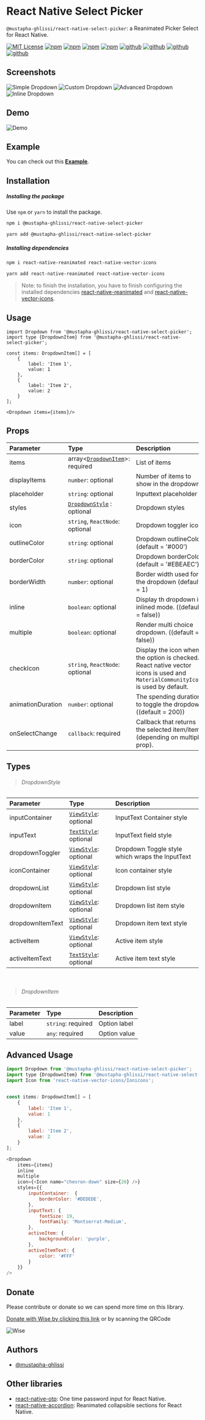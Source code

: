 
# React Native Select Picker 
`@mustapha-ghlissi/react-native-select-picker`: a Reanimated Picker Select for React Native.

[![MIT License](https://img.shields.io/badge/License-MIT-green.svg)](https://choosealicense.com/licenses/mit/)
[![npm](https://img.shields.io/npm/v/@mustapha-ghlissi/react-native-select-picker.svg)](https://www.npmjs.com/package/@mustapha-ghlissi/react-native-select-picker)
[![npm](https://img.shields.io/npm/unpacked-size/react-native-picker-select)](https://www.npmjs.com/package/@mustapha-ghlissi/react-native-select-picker)
[![npm](https://img.shields.io/npms-io/maintenance-score/react-native-select-picker)](https://www.npmjs.com/package/@mustapha-ghlissi/react-native-select-picker)
[![npm](https://img.shields.io/npm/dm/@mustapha-ghlissi/react-native-select-picker.svg)](https://www.npmjs.com/package/@mustapha-ghlissi/react-native-select-picker)
[![github](https://img.shields.io/github/v/release/mustapha-ghlissi/react-native-select-picker)](https://www.npmjs.com/package/@mustapha-ghlissi/react-native-select-picker)
[![github](https://img.shields.io/github/actions/workflow/status/mustapha-ghlissi/react-native-select-picker/release.yml)](https://www.npmjs.com/package/@mustapha-ghlissi/react-native-select-picker)
[![github](https://img.shields.io/github/contributors/mustapha-ghlissi/react-native-select-picker)](https://www.npmjs.com/package/@mustapha-ghlissi/react-native-select-picker)
[![github](https://img.shields.io/github/release-date/mustapha-ghlissi/react-native-select-picker)](https://www.npmjs.com/package/@mustapha-ghlissi/react-native-select-picker)

## Screenshots
![Simple Dropdown](./screenshots/screen-1.jpg)
![Custom Dropdown](./screenshots/screen-2.jpg)
![Advanced Dropdown](./screenshots/screen-3.jpg)
![Inline Dropdown](./screenshots/screen-4.jpg)

## Demo
![Demo](./demo/demo.gif)

## Example
You can check out this [<u><b>Example</b></u>](./Example/).

## Installation
##### Installing the package
Use `npm` or `yarn` to install the package.

```bash
npm i @mustapha-ghlissi/react-native-select-picker
```

```bash
yarn add @mustapha-ghlissi/react-native-select-picker
```

##### Installing dependencies
```bash
npm i react-native-reanimated react-native-vector-icons
```

```bash
yarn add react-native-reanimated react-native-vector-icons
```

> Note: to finish the installation, you have to finish configuring the installed dependencies [react-native-reanimated](https://docs.swmansion.com/react-native-reanimated/docs/fundamentals/getting-started/) and [react-native-vector-icons](https://github.com/oblador/react-native-vector-icons).

## Usage
``` tsx
import Dropdown from '@mustapha-ghlissi/react-native-select-picker';
import type {DropdownItem} from '@mustapha-ghlissi/react-native-select-picker';

const items: DropdownItem[] = [
    {
        label: 'Item 1',        
        value: 1
    },
    {
        label: 'Item 2',
        value: 2
    }
];

<Dropdown items={items}/>
``` 

## Props
| Parameter | Type     | Description                |
| :-------- | :------- | :------------------------- |
| items | array<[`DropdownItem`](#dropdown-item)>: required | List of items |
| displayItems | `number`: optional | Number of items to show in the dropdown |
| placeholder | `string`: optional | Inputtext placeholder |
| styles | [`DropdownStyle`](#dropdown-style) : optional | Dropdown styles |
| icon | `string`, `ReactNode`: optional | Dropdown toggler icon |
| outlineColor | `string`: optional | Dropdown outlineColor (default = '#000') |
| borderColor | `string`: optional | Dropdown borderColor (default = '#EBEAEC') |
| borderWidth | `number`: optional | Border width used for the dropdown (default = 1) |
| inline | `boolean`: optional | Display th dropdown in inlined mode. ((default = false)) |
| multiple | `boolean`: optional | Render multi choice dropdown. ((default = false)) |
| checkIcon | `string`, `ReactNode`: optional | Display the icon when the option is checked. React native vector icons is used and `MaterialCommunityIcons` is used by default. |
| animationDuration | `number`: optional | The spending duration to toggle the dropdown. ((default = 200)) |
| onSelectChange | `callback`: required | Callback that returns the selected item/items (depending on multiple prop). |

## Types
>  ###### DropdownStyle
| Parameter | Type     | Description |
| :-------- | :------- | :------- |
| inputContainer | [`ViewStyle`](https://reactnative.dev/docs/view-style-props): optional | InputText Container style |
| inputText | [`TextStyle`](https://reactnative.dev/docs/text-style-props): optional | InputText field style |
| dropdownToggler | [`ViewStyle`](https://reactnative.dev/docs/view-style-props): optional | Dropdown Toggle style which wraps the InputText |
| iconContainer | [`ViewStyle`](https://reactnative.dev/docs/view-style-props): optional | Icon container style |
| dropdownList | [`ViewStyle`](https://reactnative.dev/docs/view-style-props): optional | Dropdown list style |
| dropdownItem | [`ViewStyle`](https://reactnative.dev/docs/view-style-props): optional | Dropdown list item style |
| dropdownItemText | [`ViewStyle`](https://reactnative.dev/docs/view-style-props): optional | Dropdown item text style |
| activeItem | [`ViewStyle`](https://reactnative.dev/docs/view-style-props): optional | Active item style |
| activeItemText | [`TextStyle`](https://reactnative.dev/docs/text-style-props): optional | Active item text style |

<br />

> ###### DropdownItem

| Parameter | Type     | Description                |
| :-------- | :------- | :------------------------- |
| label | `string`: required | Option label |
| value | `any`: required | Option value |

## Advanced Usage

``` js
import Dropdown from '@mustapha-ghlissi/react-native-select-picker';
import type {DropdownItem} from '@mustapha-ghlissi/react-native-select-picker';
import Icon from 'react-native-vector-icons/Ionicons';


const items: DropdownItem[] = [
    {
        label: 'Item 1',        
        value: 1
    },
    {
        label: 'Item 2',
        value: 2
    }
];

<Dropdown 
    items={items}
    inline
    multiple
    icon={<Icon name="chevron-down" size={26} />}
    styles={{
        inputContainer:  {
            borderColor: '#DEDEDE',
        },
        inputText: {
            fontSize: 19,
            fontFamily: 'Montserrat-Medium',
        },
        activeItem: {
            backgroundColor: 'purple',
        },
        activeItemText: {
            color: '#FFF'
        }
    }}
/>
``` 

## Donate
<p>Please contribute or donate so we can spend more time on this library.</p>

[Donate with Wise by clicking this link](https://wise.com/pay/me/mustaphag6) or by scanning the QRCode
<br />

![Wise](./donate/wise.png)

## Authors
- [@mustapha-ghlissi](https://www.linkedin.com/in/mustapha-ghlissi)

## Other libraries
- [react-native-otp](https://github.com/mustapha-ghlissi/react-native-otp): One time password input for React Native.
- [react-native-accordion](https://github.com/mustapha-ghlissi/react-native-accordion): Reanimated collapsible sections for React Native.